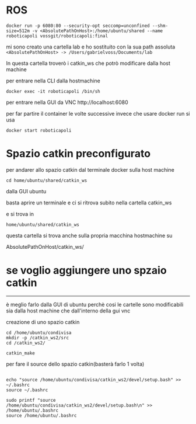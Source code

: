 # ROS


```
docker run -p 6080:80 --security-opt seccomp=unconfined --shm-size=512m -v <AbsolutePathOnHost>:/home/ubuntu/shared --name roboticapoli vossgit/roboticapoli:final
```


mi sono creato una cartella lab e ho sostituito con la sua path assoluta <br>
```<AbsolutePathOnHost> -> /Users/gabrielvoss/Documents/lab```

In questa cartella troverò i catkin_ws che potrò modificare dalla host machine




per entrare nella CLI dalla hostmachine
```
docker exec -it roboticapoli /bin/sh
```

per entrare nella GUI da VNC
http://localhost:6080




per far partire il container le volte successive invece che usare docker run si usa

```
docker start roboticapoli
```



# Spazio catkin preconfigurato

per andarer allo spazio catkin dal terminale docker sulla host machine
```
cd home/ubuntu/shared/catkin_ws
```

dalla GUI ubuntu

basta aprire un terminale e ci si ritrova subito nella cartella catkin_ws

e si trova in 
```
home/ubuntu/shared/catkin_ws
```


questa cartella si trova anche sulla propria macchina hostmachine su

AbsolutePathOnHost/catkin_ws/



# se voglio aggiungere uno spzaio catkin

---
è meglio farlo dalla GUI di ubuntu perchè cosi le cartelle sono modificabili sia dalla host machine che dall'interno della gui vnc


creazione di uno spazio catkin
```
cd /home/ubuntu/condivisa
mkdir -p /catkin_ws2/src
cd /catkin_ws2/

catkin_make
```

per fare il source dello spazio catkin(basterà farlo 1 volta)
```

echo "source /home/ubuntu/condivisa/catkin_ws2/devel/setup.bash" >> ~/.bashrc
source ~/.bashrc

sudo printf "source /home/ubuntu/condivisa/catkin_ws2/devel/setup.bash\n" >> /home/ubuntu/.bashrc
source /home/ubuntu/.bashrc

```
